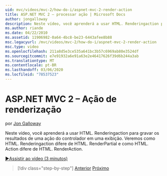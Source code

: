 ```yaml
---
uid: mvc/videos/mvc-2/how-do-i/aspnet-mvc-2-render-action
title: ASP.NET MVC 2 – processar ação | Microsoft Docs
author: jongalloway
description: Neste vídeo, você aprenderá a usar HTML. Renderingaction para gravar os resultados de uma ação do controlador em uma exibição. Veremos como HTML. Renderingaction difere fr...
ms.author: riande
ms.date: 04/22/2010
ms.assetid: 11906982-0a64-4bc8-be23-6443afee8b88
msc.legacyurl: /mvc/videos/mvc-2/how-do-i/aspnet-mvc-2-render-action
msc.type: video
ms.openlocfilehash: 211a8d5e3ce535a641bc3b57c6969ab80e3524df
ms.sourcegitcommit: e7e91932a6e91a63e2e46417626f39d6b244a3ab
ms.translationtype: MT
ms.contentlocale: pt-BR
ms.lasthandoff: 03/06/2020
ms.locfileid: "78537523"
---
```

# <a name="aspnet-mvc-2---render-action"></a>ASP.NET MVC 2 – Ação de renderização

por [Jon Galloway](https://github.com/jongalloway)

Neste vídeo, você aprenderá a usar HTML. Renderingaction para gravar os resultados de uma ação do controlador em uma exibição. Veremos como HTML. Renderingaction difere de HTML. RenderPartial e como HTML. Action difere de HTML. RenderAction.

[&#9654;Assistir ao vídeo (3 minutos)](https://channel9.msdn.com/Blogs/ASP-NET-Site-Videos/aspnet-mvc-2-render-action)

> [!div class="step-by-step"]
> [Anterior](aspnet-mvc-2-areas.md)
> [Próximo](5-minute-introduction-to-aspnet-mvc.md)
